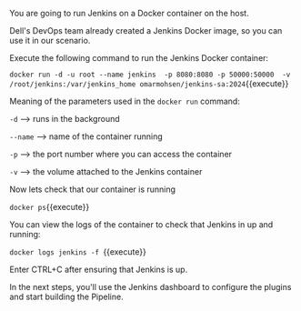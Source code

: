 You are going to run Jenkins on a Docker container on the host.

Dell's DevOps team already created a Jenkins Docker image, so you can use it in our scenario.

Execute the following command to run the Jenkins Docker container:

`docker run -d -u root --name jenkins  -p 8080:8080 -p 50000:50000  -v /root/jenkins:/var/jenkins_home omarmohsen/jenkins-sa:2024`{{execute}}


Meaning of the parameters used in the `docker run` command:

`-d` --> runs in the background

`--name` --> name of the container running

`-p` --> the port number where you can access the container

`-v` --> the volume attached to the Jenkins container


Now lets check that our container is running

`docker ps`{{execute}}

You can view the logs of the container to check that Jenkins in up and running:

`docker logs jenkins -f `{{execute}}

Enter CTRL+C after ensuring that Jenkins is up.

In the next steps, you'll use the Jenkins dashboard to configure the plugins and start building the Pipeline.
